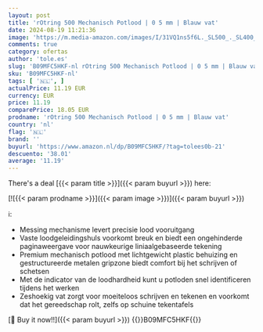 ```yaml
---
layout: post
title: 'rOtring 500 Mechanisch Potlood | 0 5 mm | Blauw vat'
date: 2024-08-19 11:21:36
image: 'https://m.media-amazon.com/images/I/31VQ1ns5f6L._SL500_._SL400_.jpg'
comments: true
category: ofertas
author: 'tole.es'
slug: 'B09MFC5HKF-nl rOtring 500 Mechanisch Potlood | 0 5 mm | Blauw vat'
sku: 'B09MFC5HKF-nl'
tags: [ '🇳🇱', ]
actualPrice: 11.19 EUR
currency: EUR
price: 11.19
comparePrice: 18.05 EUR
prodname: 'rOtring 500 Mechanisch Potlood | 0 5 mm | Blauw vat'
country: 'nl'
flag: '🇳🇱'
brand: ''
buyurl: 'https://www.amazon.nl/dp/B09MFC5HKF/?tag=tolees0b-21'
descuento: '38.01'
average: '11.19'
---
```


There's a deal [{{< param title >}}]({{< param buyurl >}})  here:

[![{{< param prodname >}}]({{< param image >}})]({{< param buyurl >}})

ℹ️:

- Messing mechanisme levert precisie lood vooruitgang
- Vaste loodgeleidingshuls voorkomt breuk en biedt een ongehinderde paginaweergave voor nauwkeurige liniaalgebaseerde tekening
- Premium mechanisch potlood met lichtgewicht plastic behuizing en gestructureerde metalen gripzone biedt comfort bij het schrijven of schetsen
- Met de indicator van de loodhardheid kunt u potloden snel identificeren tijdens het werken
- Zeshoekig vat zorgt voor moeiteloos schrijven en tekenen en voorkomt dat het gereedschap rolt, zelfs op schuine tekentafels

[🛒 Buy it now!!]({{< param buyurl >}})
{{<world>}}B09MFC5HKF{{</world>}}
